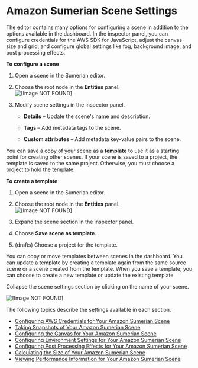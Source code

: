 # Amazon Sumerian Scene Settings<a name="sumerian-scene"></a>

The editor contains many options for configuring a scene in addition to the options available in the dashboard\. In the inspector panel, you can configure credentials for the AWS SDK for JavaScript, adjust the canvas size and grid, and configure global settings like fog, background image, and post processing effects\.

**To configure a scene**

1. Open a scene in the Sumerian editor\.

1. Choose the root node in the **Entities** panel\.  
![\[Image NOT FOUND\]](http://docs.aws.amazon.com/sumerian/latest/userguide/images/editor-entities-scene.png)

1. Modify scene settings in the inspector panel\.

   + **Details** – Update the scene's name and description\.

   + **Tags** – Add metadata tags to the scene\.

   + **Custom attributes** – Add metadata key\-value pairs to the scene\.

You can save a copy of your scene as a **template** to use it as a starting point for creating other scenes\. If your scene is saved to a project, the template is saved to the same project\. Otherwise, you must choose a project to hold the template\.

**To create a template**

1. Open a scene in the Sumerian editor\.

1. Choose the root node in the **Entities** panel\.  
![\[Image NOT FOUND\]](http://docs.aws.amazon.com/sumerian/latest/userguide/images/editor-entities-scene.png)

1. Expand the scene section in the inspector panel\.

1. Choose **Save scene as template**\.

1. \(drafts\) Choose a project for the template\.

You can copy or move templates between scenes in the dashboard\. You can update a template by creating a template again from the same source scene or a scene created from the template\. When you save a template, you can choose to create a new template or update the existing template\.

Collapse the scene settings section by clicking on the name of your scene\.

![\[Image NOT FOUND\]](http://docs.aws.amazon.com/sumerian/latest/userguide/images/scene-sections.png)

The following topics describe the settings available in each section\.


+ [Configuring AWS Credentials for Your Amazon Sumerian Scene](scene-aws.md)
+ [Taking Snapshots of Your Amazon Sumerian Scene](scene-snapshots.md)
+ [Configuring the Canvas for Your Amazon Sumerian Scene](scene-document.md)
+ [Configuring Environment Settings for Your Amazon Sumerian Scene](scene-environment.md)
+ [Configuring Post Processing Effects for Your Amazon Sumerian Scene](scene-posteffects.md)
+ [Calculating the Size of Your Amazon Sumerian Scene](scene-scenesize.md)
+ [Viewing Performance Information for Your Amazon Sumerian Scene](scene-scenestats.md)